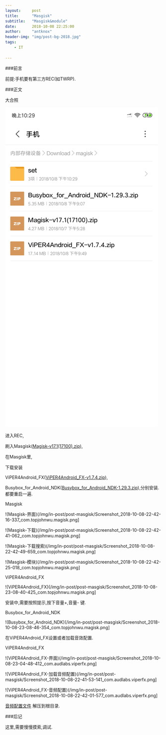```yaml
---
layout:     post
title:      "Masgisk"
subtitle:   "Masgisk&module"
date:       2018-10-08 22:25:00
author:     "antknox"
header-img: "img/post-bg-2018.jpg"
tags:
    - IT

---
```

###前言

 前提:手机要有第三方REC(如TWRP).

###正文

 大合照

 ![app](/img/in-post/post-masgisk/Screenshot_2018-10-08-22-29-21-414_com.android.fileexplorer.png)

 进入REC,

 刷入Masgisk([Magisk-v17.1(17100).zip](/files/2018-10/magisk/Magisk-v17.1(17100).zip)),

 在Masgisk里,

 下载安装

 ViPER4Android_FX([ViPER4Android_FX-v1.7.4.zip](/files/2018-10/magisk/ViPER4Android_FX-v1.7.4.zip)),

 Busybox_for_Android_NDK([Busybox_for_Android_NDK-1.29.3.zip](/files/2018-10/magisk/Busybox_for_Android_NDK-1.29.3.zip)),分别安装.都要重启一遍.

 Masgisk

 !(Masgisk-界面)(/img/in-post/post-masgisk/Screenshot_2018-10-08-22-42-16-337_com.topjohnwu.magisk.png]

 !(Masgisk-下载)(/img/in-post/post-masgisk/Screenshot_2018-10-08-22-42-41-062_com.topjohnwu.magisk.png]

 !(Masgisk-下载搜索)(/img/in-post/post-masgisk/Screenshot_2018-10-08-22-42-49-659_com.topjohnwu.magisk.png]

 !(Masgisk-模块)(/img/in-post/post-masgisk/Screenshot_2018-10-08-22-42-25-018_com.topjohnwu.magisk.png]

 ViPER4Android_FX

 !(ViPER4Android_FX)(/img/in-post/post-masgisk/Screenshot_2018-10-08-23-08-40-425_com.topjohnwu.magisk.png]

 安装中,需要按照提示,按下音量+,音量- 键.

 Busybox_for_Android_NDK

 !(Busybox_for_Android_NDK)(/img/in-post/post-masgisk/Screenshot_2018-10-08-23-08-46-354_com.topjohnwu.magisk.png]

 在ViPER4Android_FX设置或者加载音效配置.

 ViPER4Android_FX

 !(ViPER4Android_FX-界面)(/img/in-post/post-masgisk/Screenshot_2018-10-08-23-04-48-412_com.audlabs.viperfx.png]

 !(ViPER4Android_FX-加载音频配置)(/img/in-post/post-masgisk/Screenshot_2018-10-08-22-41-53-141_com.audlabs.viperfx.png]

 !(ViPER4Android_FX-音频配置)(/img/in-post/post-masgisk/Screenshot_2018-10-08-22-42-01-577_com.audlabs.viperfx.png]

 [音频配置文件](/img/in-post/post-masgisk/set/ViPER4Android.rar)
 解压到根目录.

###后记

 这里,需要慢慢摸索,调试.